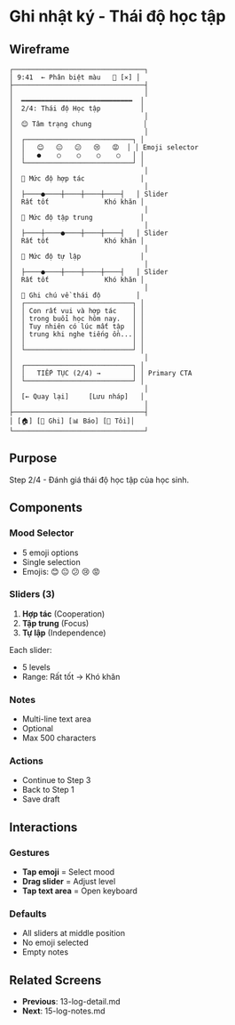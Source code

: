 # Ghi nhật ký - Thái độ học tập

## Wireframe

```
┌─────────────────────────────────┐
│ 9:41  ← Phân biệt màu   💾 [✕] │
├─────────────────────────────────┤
│                                 │
│  ━━━━━━━━━━━━━━━━━━━━━━━━━━━━  │
│  2/4: Thái độ Học tập          │
│                                 │
│  😊 Tâm trạng chung             │
│                                 │
│  ┌───────────────────────────┐ │
│  │   😊   😐   😕   😢   😡  │ │ Emoji selector
│  │   ●    ○    ○    ○    ○   │ │
│  └───────────────────────────┘ │
│                                 │
│  🤝 Mức độ hợp tác              │
│                                 │
│  ├────●────┼────┼────┼────┤   │ Slider
│  Rất tốt              Khó khăn │
│                                 │
│  🎯 Mức độ tập trung            │
│                                 │
│  ├────┼────●────┼────┼────┤   │ Slider
│  Rất tốt              Khó khăn │
│                                 │
│  💪 Mức độ tự lập               │
│                                 │
│  ├────●────┼────┼────┼────┤   │ Slider
│  Rất tốt              Khó khăn │
│                                 │
│  📝 Ghi chú về thái độ         │
│  ┌───────────────────────────┐ │
│  │ Con rất vui và hợp tác    │ │
│  │ trong buổi học hôm nay.   │ │
│  │ Tuy nhiên có lúc mất tập  │ │
│  │ trung khi nghe tiếng ồn...│ │
│  │                           │ │
│  └───────────────────────────┘ │
│                                 │
│  ┌───────────────────────────┐ │
│  │   TIẾP TỤC (2/4) →        │ │ Primary CTA
│  └───────────────────────────┘ │
│                                 │
│  [← Quay lại]     [Lưu nháp]   │
│                                 │
├─────────────────────────────────┤
│ [🏠] [📝 Ghi] [📊 Báo] [👤 Tôi]│
└─────────────────────────────────┘
```

## Purpose

Step 2/4 - Đánh giá thái độ học tập của học sinh.

## Components

### Mood Selector

- 5 emoji options
- Single selection
- Emojis: 😊 😐 😕 😢 😡

### Sliders (3)

1. **Hợp tác** (Cooperation)
2. **Tập trung** (Focus)
3. **Tự lập** (Independence)

Each slider:

- 5 levels
- Range: Rất tốt → Khó khăn

### Notes

- Multi-line text area
- Optional
- Max 500 characters

### Actions

- Continue to Step 3
- Back to Step 1
- Save draft

## Interactions

### Gestures

- **Tap emoji** = Select mood
- **Drag slider** = Adjust level
- **Tap text area** = Open keyboard

### Defaults

- All sliders at middle position
- No emoji selected
- Empty notes

## Related Screens

- **Previous**: 13-log-detail.md
- **Next**: 15-log-notes.md
